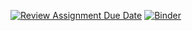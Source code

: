 [![Review Assignment Due Date](https://classroom.github.com/assets/deadline-readme-button-24ddc0f5d75046c5622901739e7c5dd533143b0c8e959d652212380cedb1ea36.svg)](https://classroom.github.com/a/Be3bPaux)
[![Binder](https://mybinder.org/badge_logo.svg)](https://mybinder.org/v2/gh/dm4bem-2023/5-reproducible-report-bouniard_guedon_brette_heinrich/tree/main/HEAD)
